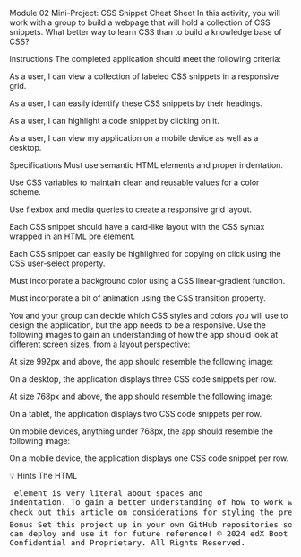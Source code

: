 Module 02 Mini-Project: CSS Snippet Cheat Sheet
In this activity, you will work with a group to build a webpage that will hold a collection of CSS snippets. What better way to learn CSS than to build a knowledge base of CSS?

Instructions
The completed application should meet the following criteria:

As a user, I can view a collection of labeled CSS snippets in a responsive grid.

As a user, I can easily identify these CSS snippets by their headings.

As a user, I can highlight a code snippet by clicking on it.

As a user, I can view my application on a mobile device as well as a desktop.

Specifications
Must use semantic HTML elements and proper indentation.

Use CSS variables to maintain clean and reusable values for a color scheme.

Use flexbox and media queries to create a responsive grid layout.

Each CSS snippet should have a card-like layout with the CSS syntax wrapped in an HTML pre element.

Each CSS snippet can easily be highlighted for copying on click using the CSS user-select property.

Must incorporate a background color using a CSS linear-gradient function.

Must incorporate a bit of animation using the CSS transition property.

You and your group can decide which CSS styles and colors you will use to design the application, but the app needs to be a responsive. Use the following images to gain an understanding of how the app should look at different screen sizes, from a layout perspective:

At size 992px and above, the app should resemble the following image:

On a desktop, the application displays three CSS code snippets per row.

At size 768px and above, the app should resemble the following image:

On a tablet, the application displays two CSS code snippets per row.

On mobile devices, anything under 768px, the app should resemble the following image:

On a mobile device, the application displays one CSS code snippet per row.

💡 Hints
The HTML <pre> element is very literal about spaces and indentation. To gain a better understanding of how to work with it, check out this article on considerations for styling the pre tag.
🏆 Bonus
Set this project up in your own GitHub repositories so that you can deploy and use it for future reference!
© 2024 edX Boot Camps LLC. Confidential and Proprietary. All Rights Reserved.